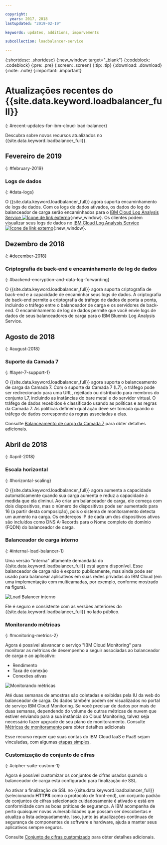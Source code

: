 ```yaml
---

copyright:
  years: 2017, 2018
lastupdated: "2019-02-19"

keywords: updates, additions, imporvements

subcollection: loadbalancer-service

---
```


{:shortdesc: .shortdesc}
{:new_window: target="_blank"}
{:codeblock: .codeblock}
{:pre: .pre}
{:screen: .screen}
{:tip: .tip}
{:download: .download}
{:note: .note}
{:important: .important}

# Atualizações recentes do {{site.data.keyword.loadbalancer_full}}
{: #recent-updates-for-ibm-cloud-load-balancer}

Descubra sobre novos recursos atualizados no {{site.data.keyword.loadbalancer_full}}.

## Fevereiro de 2019
{: #february-2019}

### Logs de dados
{: #data-logs}

O {{site.data.keyword.loadbalancer_full}} agora suporta encaminhamento de logs de dados. Com os logs de dados
ativados, os dados do log do balanceador de carga serão encaminhados para o [IBM Cloud Log Analysis Service ![Ícone de link externo](../../icons/launch-glyph.svg "Ícone de link externo")](https://console.bluemix.net/catalog/services/log-analysis){:new_window}. Os clientes podem visualizar seus logs de dados no [IBM Cloud Log
Analysis Service ![Ícone de link externo](../../icons/launch-glyph.svg "Ícone de link externo")](https://console.bluemix.net/catalog/services/log-analysis){:new_window}.

## Dezembro de 2018
{: #december-2018}

### Criptografia de back-end e encaminhamento de log de dados
{: #backend-encryption-and-data-log-forwarding}

O {{site.data.keyword.loadbalancer_full}} agora suporta criptografia de back-end e a capacidade de encaminhar
seus logs de dados. A criptografia de back-end permite a criptografia de tráfego de dados de ponta
a ponta, incluindo o tráfego entre o balanceador de carga e os servidores de back-end. O encaminhamento
de log de dados permite que você envie logs de dados de seus balanceadores de carga para o IBM Bluemix
Log Analysis Service.

## Agosto de 2018
{: #august-2018}

### Suporte da Camada 7
{: #layer-7-support-1}

O {{site.data.keyword.loadbalancer_full}} agora suporta o balanceamento de carga da Camada 7. Com o suporte da Camada 7 (L7), o tráfego pode ser redirecionado para uma URL, rejeitado ou distribuído para membros do conjunto L7, incluindo as instâncias do bare metal e do servidor virtual. O tráfego de dados recebidos é classificado usando as políticas e as regras da Camada 7. As políticas definem qual ação deve ser tomada quando o tráfego de dados corresponde às regras associadas a elas.

Consulte [Balanceamento de carga da Camada 7](/docs/infrastructure/loadbalancer-service?topic=loadbalancer-service-layer-7-load-balancing) para obter detalhes adicionais.

## Abril de 2018
{: #april-2018}

### Escala horizontal
{: #horizontal-scaling}

O {{site.data.keyword.loadbalancer_full}} agora aumenta a capacidade automaticamente quando sua carga aumenta e reduz a capacidade à medida que ela diminui. Ao criar um balanceador de carga, ele começa com dois dispositivos, mas o número de dispositivos pode ser aumentado para 16 (a partir desta composição), pois o sistema de monitoramento detecta um aumento na carga. Os endereços IP de cada um dos dispositivos ativos são incluídos como DNS A-Records para o Nome completo do domínio (FQDN) do balanceador de carga.

### Balanceador de carga interno
{: #internal-load-balancer-1}

Uma versão "interna" altamente demandada do {{site.data.keyword.loadbalancer_full}} está agora disponível. Esse balanceador de carga não é exposto publicamente, mas ainda pode ser usado para balancear aplicativos em suas redes privadas do IBM Cloud (em uma implementação com multicamadas, por exemplo, conforme mostrado na figura).

![Load Balancer interno](./images/InternalLB.png)

Ele é seguro e consistente com as versões anteriores do {{site.data.keyword.loadbalancer_full}} no lado público.

### Monitorando métricas
{: #monitoring-metrics-2}

Agora é possível alavancar o serviço "IBM Cloud Monitoring" para monitorar as métricas de desempenho a seguir associadas ao balanceador de carga e ao aplicativo:

* Rendimento
* Taxa de conexão
* Conexões ativas

![Monitorando métricas](./images/Metrics.png)

Até duas semanas de amostras são coletadas e exibidas pela IU da web do balanceador de carga. Os dados também podem ser visualizados no portal de serviço IBM Cloud Monitoring. Se você precisar de dados por mais de duas semanas, dependendo do volume de outras métricas de nuvem que estiver enviando para a sua instância do Cloud Monitoring, talvez seja necessário fazer upgrade de seu plano de monitoramento. Consulte [Métricas de monitoramento](/docs/infrastructure/loadbalancer-service?topic=loadbalancer-service-monitoring-metrics-with-ibm-cloud-load-balancer) para obter detalhes adicionais

Esse recurso requer que suas contas do IBM Cloud IaaS e PaaS sejam vinculadas, com algumas [etapas simples](/docs/account?topic=account-unifyingaccounts).

### Customização do conjunto de cifras
{: #cipher-suite-custom-1}

Agora é possível customizar os conjuntos de cifras usados quando o balanceador de carga está configurado para finalização de SSL.

Ao ativar a finalização de SSL no {{site.data.keyword.loadbalancer_full}} (selecionando **HTTPS** como o protocolo de front-end), um conjunto padrão de conjuntos de cifras selecionado cuidadosamente é ativado e está em conformidade com as boas práticas de segurança. A IBM acompanha de perto quaisquer novas vulnerabilidades que possam ser descobertas e atualiza a lista adequadamente. Isso, junto às atualizações contínuas de segurança de componentes de software e hardware, ajuda a manter seus aplicativos sempre seguros.

Consulte [Conjunto de cifras customizado](/docs/infrastructure/loadbalancer-service?topic=loadbalancer-service-choosing-a-preferred-cipher-suite-for-your-https-application) para obter detalhes adicionais.
